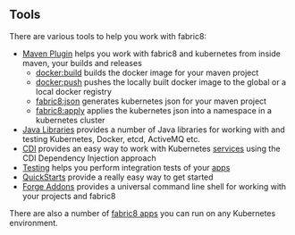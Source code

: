 ## Tools

There are various tools to help you work with fabric8:

* [Maven Plugin](mavenPlugin.html) helps you work with fabric8 and kubernetes from inside maven, your builds and releases
  * [docker:build](mavenDockerBuild.html) builds the docker image for your maven project
  * [docker:push](mavenDockerPush.html) pushes the locally built docker image to the global or a local docker registry
  * [fabric8:json](mavenFabric8Json.html) generates kubernetes json for your maven project
  * [fabric8:apply](mavenFabric8Apply.html) applies the kubernetes json into a namespace in a kubernetes cluster
* [Java Libraries](javaLibraries.html) provides a number of Java libraries for working with and testing Kubernetes, Docker, etcd, ActiveMQ etc.
* [CDI](cdi.html) provides an easy way to work with Kubernetes [services](service.html) using the CDI Dependency Injection approach
* [Testing](testing.html) helps you perform integration tests of your [apps](apps.html)
* [QuickStarts](quickstarts.html) provide a really easy way to get started
* [Forge Addons](forge.html) provides a universal command line shell for working with your projects and fabric8

There are also a number of [fabric8 apps](fabric8Apps.html) you can run on any Kubernetes environment.